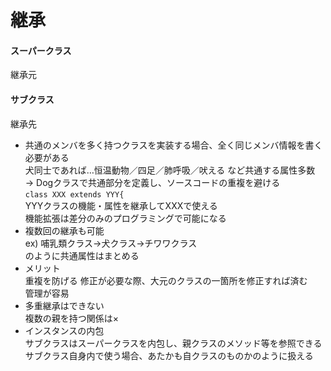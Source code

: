 # 継承  
#### スーパークラス  
継承元  
#### サブクラス  
継承先  
- 共通のメンバを多く持つクラスを実装する場合、全く同じメンバ情報を書く必要がある  
犬同士であれば…恒温動物／四足／肺呼吸／吠える など共通する属性多数  
→ Dogクラスで共通部分を定義し、ソースコードの重複を避ける  
`class XXX extends YYY{`  
YYYクラスの機能・属性を継承してXXXで使える  
機能拡張は差分のみのプログラミングで可能になる  
- 複数回の継承も可能  
ex) 哺乳類クラス→犬クラス→チワワクラス  
のように共通属性はまとめる  
- メリット  
重複を防げる
修正が必要な際、大元のクラスの一箇所を修正すれば済む  
管理が容易  
- 多重継承はできない  
複数の親を持つ関係は×  
- インスタンスの内包  
サブクラスはスーパークラスを内包し、親クラスのメソッド等を参照できる  
サブクラス自身内で使う場合、あたかも自クラスのものかのように扱える

